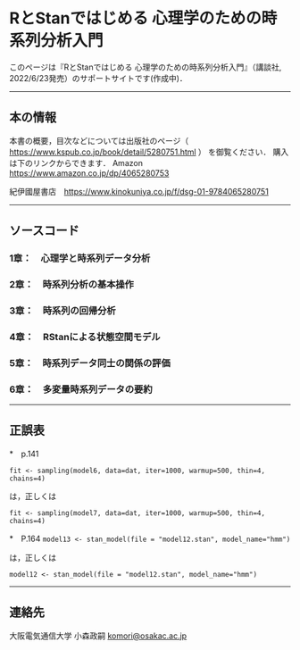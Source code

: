 # RとStanではじめる 心理学のための時系列分析入門 

このページは『RとStanではじめる 心理学のための時系列分析入門』（講談社, 2022/6/23発売）のサポートサイトです(作成中)．

* * *
## 本の情報
本書の概要，目次などについては出版社のページ（
https://www.kspub.co.jp/book/detail/5280751.html 
）
を御覧ください．
購入は下のリンクからできます．
Amazon　https://www.amazon.co.jp/dp/4065280753

紀伊國屋書店　https://www.kinokuniya.co.jp/f/dsg-01-9784065280751

* * *
## ソースコード
### 1章：　心理学と時系列データ分析
### 2章：　時系列分析の基本操作
### 3章：　時系列の回帰分析
### 4章：　RStanによる状態空間モデル
### 5章：　時系列データ同士の関係の評価
### 6章：　多変量時系列データの要約

* * *
## 正誤表

*　p.141 

`fit <- sampling(model6, data=dat, iter=1000, warmup=500, thin=4, chains=4)`

は，正しくは

`fit <- sampling(model7, data=dat, iter=1000, warmup=500, thin=4, chains=4)`


*　P.164
`model13 <- stan_model(file = "model12.stan", model_name="hmm")`

は，正しくは

`model12 <- stan_model(file = "model12.stan", model_name="hmm")`


* * *
## 連絡先
大阪電気通信大学
小森政嗣
komori@osakac.ac.jp
